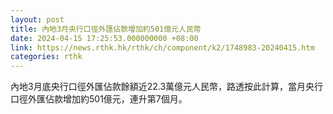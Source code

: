 ```yaml
---
layout: post
title: 內地3月央行口徑外匯佔款增加約501億元人民幣
date: 2024-04-15 17:25:53.000000000 +08:00
link: https://news.rthk.hk/rthk/ch/component/k2/1748983-20240415.htm
categories: rthk
---
```


內地3月底央行口徑外匯佔款餘額近22.3萬億元人民幣，路透按此計算，當月央行口徑外匯佔款增加約501億元，連升第7個月。
